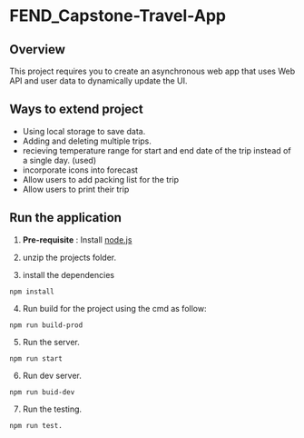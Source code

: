 # FEND_Capstone-Travel-App

## Overview
This project requires you to create an asynchronous web app that uses Web API and user data to dynamically update the UI. 

## Ways to extend project
- Using local storage to save data.
- Adding and deleting multiple trips.
- recieving temperature range for start and end date of the trip instead of a single day. (used)
- incorporate icons into forecast
- Allow users to add packing list for the trip
- Allow users to print their trip

## Run the application
1. **Pre-requisite** : 
Install [node.js](https://nodejs.org/)

2. unzip the projects folder.

3. install the dependencies
```
npm install
```
4. Run build for the project using the cmd as follow:
```
npm run build-prod
```

5. Run the server.
```
npm run start
```

6. Run dev server.
```
npm run buid-dev
```

7. Run the testing.
```
npm run test.
```